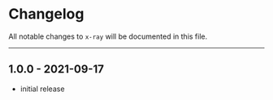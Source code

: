 # Changelog

All notable changes to `x-ray` will be documented in this file.

---

## 1.0.0 - 2021-09-17

- initial release

